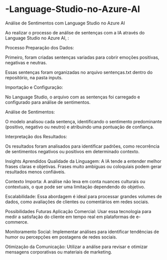 # -Language-Studio-no-Azure-AI
 Análise de Sentimentos com Language Studio no Azure AI


Ao realizar o processo de análise de sentenças com a IA através do Language Studio no Azure AI, :

Processo
Preparação dos Dados:

Primeiro, foram criadas sentenças variadas para cobrir emoções positivas, negativas e neutras.

Essas sentenças foram organizadas no arquivo sentenças.txt dentro do repositório, na pasta inputs.

Importação e Configuração:

No Language Studio, o arquivo com as sentenças foi carregado e configurado para análise de sentimentos.

Análise de Sentimentos:

O modelo analisou cada sentença, identificando o sentimento predominante (positivo, negativo ou neutro) e atribuindo uma pontuação de confiança.

Interpretação dos Resultados:

Os resultados foram analisados para identificar padrões, como recorrência de sentimentos negativos ou positivos em determinado contexto.

Insights Aprendidos
Qualidade da Linguagem: A IA tende a entender melhor frases claras e objetivas. Frases muito ambíguas ou coloquiais podem gerar resultados menos confiáveis.

Contexto Importa: A análise não leva em conta nuances culturais ou contextuais, o que pode ser uma limitação dependendo do objetivo.

Escalabilidade: Essa abordagem é ideal para processar grandes volumes de dados, como avaliações de clientes ou comentários em redes sociais.

Possibilidades Futuras
Aplicação Comercial: Usar essa tecnologia para medir a satisfação do cliente em tempo real em plataformas de e-commerce.

Monitoramento Social: Implementar análises para identificar tendências de humor ou percepções em postagens de redes sociais.

Otimização da Comunicação: Utilizar a análise para revisar e otimizar mensagens corporativas ou materiais de marketing.
